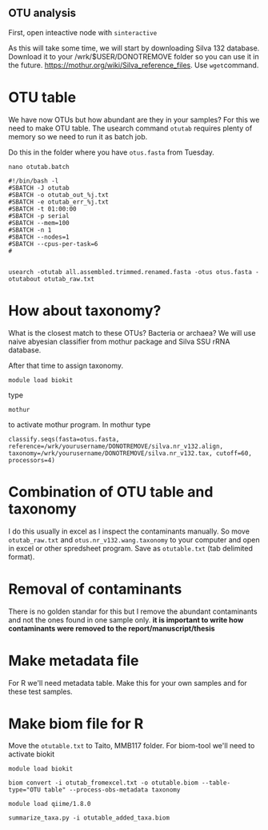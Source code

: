 
## OTU analysis

First, open inteactive node with `sinteractive`

As this will take some time, we will start by downloading Silva 132 database. Download it to your /wrk/$USER/DONOTREMOVE folder so you can use it in the future. https://mothur.org/wiki/Silva_reference_files. Use `wget`command. 

# OTU table
We have now OTUs but how abundant are they in your samples? For this we need to make OTU table. The usearch command `otutab` requires plenty of memory so we need to run it as batch job. 

Do this in the folder where you have `otus.fasta` from Tuesday.
```
nano otutab.batch
```

```
#!/bin/bash -l
#SBATCH -J otutab
#SBATCH -o otutab_out_%j.txt
#SBATCH -e otutab_err_%j.txt
#SBATCH -t 01:00:00
#SBATCH -p serial
#SBATCH --mem=100
#SBATCH -n 1
#SBATCH --nodes=1  
#SBATCH --cpus-per-task=6
#


usearch -otutab all.assembled.trimmed.renamed.fasta -otus otus.fasta -otutabout otutab_raw.txt

```
# How about taxonomy? 

What is the closest match to these OTUs? Bacteria or archaea? We will use naive abyesian classifier from mothur package and Silva SSU rRNA database.

After that time to assign taxonomy.

```
module load biokit
```
type
```
mothur
```
to activate mothur program. In mothur type

```
classify.seqs(fasta=otus.fasta, reference=/wrk/yourusername/DONOTREMOVE/silva.nr_v132.align, taxonomy=/wrk/yourusername/DONOTREMOVE/silva.nr_v132.tax, cutoff=60, processors=4)
```
# Combination of OTU table and taxonomy

I do this usually in excel as I inspect the contaminants manually. So move `otutab_raw.txt` and `otus.nr_v132.wang.taxonomy` to your computer and open in excel or other spredsheet program. Save as `otutable.txt` (tab delimited format).

# Removal of contaminants

There is no golden standar for this but I remove the abundant contaminants and not the ones found in one sample only. **it is important to write how contaminants were removed to the report/manuscript/thesis**

# Make metadata file

For R we'll need metadata table. Make this for your own samples and for these test samples. 

# Make biom file for R
Move the `otutable.txt` to Taito, MMB117 folder. For biom-tool we'll need to activate biokit 

```
module load biokit
```

```
biom convert -i otutab_fromexcel.txt -o otutable.biom --table-type="OTU table" --process-obs-metadata taxonomy

```

```
module load qiime/1.8.0
```
```
summarize_taxa.py -i otutable_added_taxa.biom 
```
